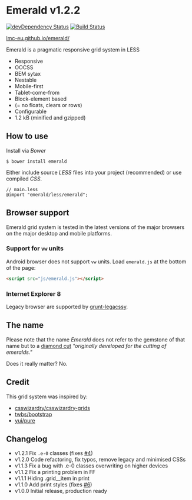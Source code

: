 # Emerald v1.2.2

[![devDependency Status](https://david-dm.org/visionappscz/emerald/dev-status.svg)](https://david-dm.org/visionappscz/emerald?type=dev)
[![Build Status](https://travis-ci.org/visionappscz/emerald.svg?branch=master)](https://travis-ci.org/visionappscz/emerald)

[lmc-eu.github.io/emerald/](http://lmc-eu.github.io/emerald/)

Emerald is a pragmatic responsive grid system in LESS 

* Responsive
* OOCSS
* BEM sytax
* Nestable
* Mobile-first
* Tablet-come-from
* Block-element based
* (= no floats, clears or rows)
* Configurable
* 1.2 kB (minified and gzipped)

## How to use
Install via *Bower*

`$ bower install emerald`

Either include source *LESS* files into your project (recommended) or use compiled *CSS*.

```less
// main.less
@import "emerald/less/emerald";
```

## Browser support

Emerald grid system is tested in the latest versions of the major browsers on the major desktop and mobile platforms.

### Support for `vw` units
Android browser does not support `vw` units. Load `emerald.js` at the
bottom of the page:

```html
<script src="js/emerald.js"></script>
```

### Internet Explorer 8
Legacy browser are supported by [grunt-legacssy](https://github.com/robinpokorny/grunt-legacssy).

## The name
Please note that the name *Emerald* does not refer to the gemstone of that name but to a [diamond cut](http://www.lumeradiamonds.com/diamond-education/emerald-cut-diamond) *"originally developed for the cutting of emeralds."*

Does it really matter? No.

## Credit

This grid system was inspired by:

* [csswizardry/csswizardry-grids](http://github.com/csswizardry/csswizardry-grids)
* [twbs/bootstrap](http://github.com/twbs/bootstrap)
* [yui/pure](http://github.com/yui/pure)

## Changelog
* v1.2.1    Fix `.e-0` classes (fixes [#4](https://github.com/lmc-eu/emerald/issues/4))
* v1.2.0    Code refactoring, fix typos, remove legacy and minimised CSSs
* v1.1.3    Fix a bug with .e-0 classes overwriting on higher devices
* v1.1.2    Fix a printing problem in FF
* v1.1.1    Hiding .grid__item in print
* v1.1.0    Add print styles (fixes [#6](https://github.com/lmc-eu/emerald/issues/6))
* v1.0.0    Initial release, production ready

